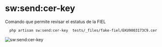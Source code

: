 # sw:send:cer-key

Comando que permite revisar el estatus de la FIEL

```bash
  php artisan sw:send:cer-key  tests/_files/fake-fiel/EKU9003173C9.cer tests/_files/fake-fiel/EKU9003173C9.key -p 12345678a --copyFiel No
 ```
![sw:send:cer-key](/images-docs/sw:send:cer-key.png)

